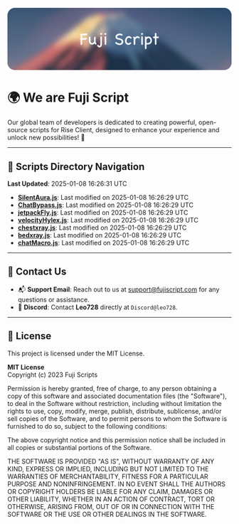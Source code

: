 ![Banner](.github/b.webp)

# 🌍 **We are Fuji Script**

Our global team of developers is dedicated to creating powerful, open-source scripts for Rise Client, designed to enhance your experience and unlock new possibilities! 🌟

---
<!-- SCRIPTS_NAVIGATION_START -->
## 📂 **Scripts Directory Navigation**

**Last Updated**: 2025-01-08 16:26:31 UTC

- **[SilentAura.js](scripts/SilentAura.js)**: Last modified on 2025-01-08 16:26:29 UTC
- **[ChatBypass.js](scripts/ChatBypass.js)**: Last modified on 2025-01-08 16:26:29 UTC
- **[jetpackFly.js](scripts/jetpackFly.js)**: Last modified on 2025-01-08 16:26:29 UTC
- **[velocityHylex.js](scripts/velocityHylex.js)**: Last modified on 2025-01-08 16:26:29 UTC
- **[chestxray.js](scripts/chestxray.js)**: Last modified on 2025-01-08 16:26:29 UTC
- **[bedxray.js](scripts/bedxray.js)**: Last modified on 2025-01-08 16:26:29 UTC
- **[chatMacro.js](scripts/chatMacro.js)**: Last modified on 2025-01-08 16:26:29 UTC

<!-- SCRIPTS_NAVIGATION_END -->

---

## 💬 **Contact Us**  
- 📬 **Support Email**: Reach out to us at [support@fujiscript.com](mailto:support@fujiscript.com) for any questions or assistance.  
- 💬 **Discord**: Contact **Leo728** directly at `Discord@leo728`.

---

## 📜 **License**

This project is licensed under the MIT License.  

**MIT License**  
Copyright (c) 2023 Fuji Scripts  

Permission is hereby granted, free of charge, to any person obtaining a copy of this software and associated documentation files (the "Software"), to deal in the Software without restriction, including without limitation the rights to use, copy, modify, merge, publish, distribute, sublicense, and/or sell copies of the Software, and to permit persons to whom the Software is furnished to do so, subject to the following conditions:  

The above copyright notice and this permission notice shall be included in all copies or substantial portions of the Software.  

THE SOFTWARE IS PROVIDED "AS IS", WITHOUT WARRANTY OF ANY KIND, EXPRESS OR IMPLIED, INCLUDING BUT NOT LIMITED TO THE WARRANTIES OF MERCHANTABILITY, FITNESS FOR A PARTICULAR PURPOSE AND NONINFRINGEMENT. IN NO EVENT SHALL THE AUTHORS OR COPYRIGHT HOLDERS BE LIABLE FOR ANY CLAIM, DAMAGES OR OTHER LIABILITY, WHETHER IN AN ACTION OF CONTRACT, TORT OR OTHERWISE, ARISING FROM, OUT OF OR IN CONNECTION WITH THE SOFTWARE OR THE USE OR OTHER DEALINGS IN THE SOFTWARE.  
